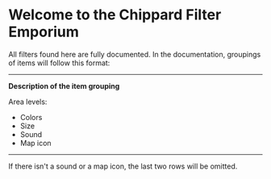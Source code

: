 # Welcome to the Chippard Filter Emporium

All filters found here are fully documented. In the documentation, groupings of items will follow this format:

---

**Description of the item grouping**

Area levels:
- Colors
- Size
- Sound
- Map icon 

---

If there isn't a sound or a map icon, the last two rows will be omitted.